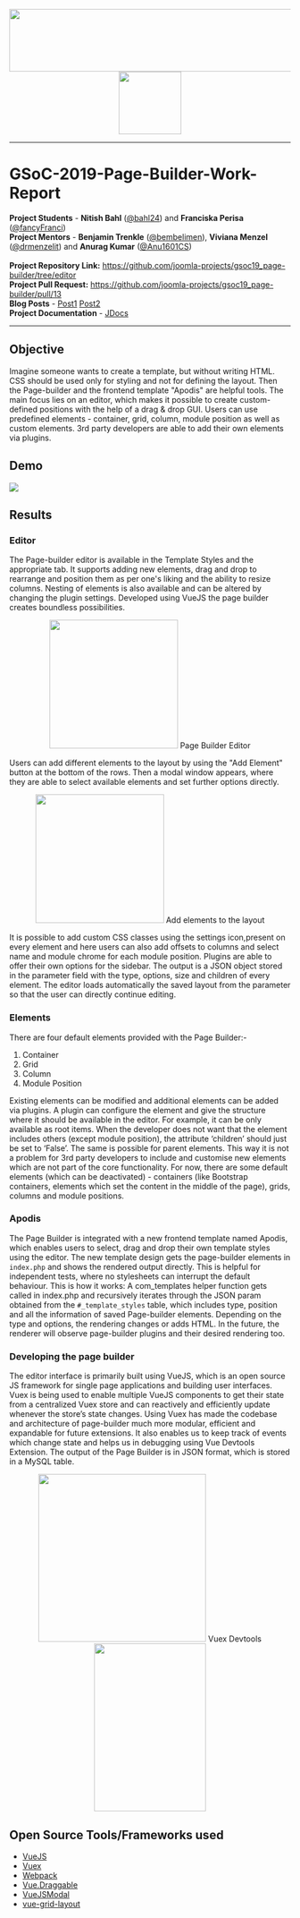 <p align="center">
  <img width="556" height="112" src="src/gsoc.png">
  <img height="112" src="src/joomlalogo.png">
</p><hr>

# GSoC-2019-Page-Builder-Work-Report
**Project Students** - **Nitish Bahl** ([@bahl24](https://github.com/bahl24)) and **Franciska Perisa** ([@fancyFranci](https://github.com/fancyFranci))
<br>
**Project Mentors** - **Benjamin Trenkle** ([@bembelimen](https://github.com/bembelimen)), **Viviana Menzel** ([@drmenzelit](https://github.com/drmenzelit)) and **Anurag Kumar** ([@Anu1601CS](https://github.com/Anu1601CS))
<br>
<br>
**Project Repository Link:** https://github.com/joomla-projects/gsoc19_page-builder/tree/editor
<br>
**Project Pull Request:** https://github.com/joomla-projects/gsoc19_page-builder/pull/13
<br>
**Blog Posts** - [Post1](https://community.joomla.org/gsoc-2019/gsoc-project-page-builder-first-coding-phase.html) [Post2](https://community.joomla.org/gsoc-2019/gsoc-project-page-builder-second-coding-phase.html)
<br>
**Project Documentation** - [JDocs](https://docs.joomla.org/J4.x:Page_Builder)
<hr>


## Objective

Imagine someone wants to create a template, but without writing HTML. CSS should be used only for styling and not for defining the layout. Then the Page-builder and the frontend template "Apodis" are helpful tools. The main focus lies on an editor, which makes it possible to create custom-defined positions with the help of a drag & drop GUI. Users can use predefined elements - container, grid, column, module position as well as custom elements. 3rd party developers are able to add their own elements via plugins.

## Demo

<img src="src/editor-demo.gif"/>

## Results

### Editor

The Page-builder editor is available in the Template Styles and the appropriate tab. It supports adding new elements, drag and drop to rearrange and position them as per one's liking and the ability to resize columns. Nesting of elements is also available and can be altered by changing the plugin settings. Developed using VueJS the page builder creates boundless possibilities.

<p align="center">
  <img height="230" src="src/editor.png">
  Page Builder Editor
</p>

Users can add different elements to the layout by using the "Add Element" button at the bottom of the rows. Then a modal window appears, where they are able to select available elements and set further options directly.

<p align="center">
  <img height="230" src="src/add-element.png">
  Add elements to the layout
</p>

It is possible to add custom CSS classes using the settings icon,present on every element and here users can also add offsets to columns and select name and module chrome for each module position. Plugins are able to offer their own options for the sidebar. The output is a JSON object stored in the parameter field with the type, options, size and children of every element. The editor loads automatically the saved layout from the parameter so that the user can directly continue editing.

### Elements

There are four default elements provided with the Page Builder:-
1. Container
2. Grid
3. Column
4. Module Position

Existing elements can be modified and additional elements can be added via plugins. A plugin can configure the element and give the structure where it should be available in the editor. For example, it can be only available as root items. When the developer does not want that the element includes others (except module position), the attribute ‘children’ should just be set to ‘False’. The same is possible for parent elements. This way it is not a problem for 3rd party developers to include and customise new elements which are not part of the core functionality. For now, there are some default elements (which can be deactivated) - containers (like Bootstrap containers, elements which set the content in the middle of the page), grids, columns and module positions.

### Apodis

The Page Builder is integrated with a new frontend template named Apodis, which enables users to select, drag and drop their own template styles using the editor. The new template design gets the page-builder elements in `index.php` and shows the rendered output directly. This is helpful for independent tests, where no stylesheets can interrupt the default behaviour. This is how it works: A com_templates helper function gets called in index.php and recursively iterates through the JSON param obtained from the `#_template_styles` table, which includes type, position and all the information of saved Page-builder elements. Depending on the type and options, the rendering changes or adds HTML. In the future, the renderer will observe page-builder plugins and their desired rendering too.

### Developing the page builder

The editor interface is primarily built using VueJS, which is an open source JS framework for single page applications and building user interfaces. Vuex is being used to enable multiple VueJS components to get their state from a centralized Vuex store and can reactively and efficiently update whenever the store’s state changes. Using Vuex has made the codebase and architecture of page-builder much more modular, efficient and expandable for future extensions. It also enables us to keep track of events which change state and helps us in debugging using Vue Devtools Extension. The output of the Page Builder is in JSON format, which is stored in a MySQL table.

<p align="center">
  <img height="300" width="300px" src="src/vuex-screenshot.png">
  Vuex Devtools
  <img height="300" width="200px" src="src/vue-logo.svg">
</p>

## Open Source Tools/Frameworks used
* [VueJS](https://vuejs.org/)
* [Vuex](https://vuex.vuejs.org/)
* [Webpack](https://webpack.js.org/)
* [Vue.Draggable](https://github.com/SortableJS/Vue.Draggable)
* [VueJSModal](http://vue-js-modal.yev.io/)
* [vue-grid-layout](https://github.com/jbaysolutions/vue-grid-layout)
